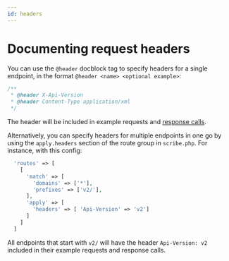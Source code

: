 ```yaml
---
id: headers
---
```



# Documenting request headers

You can use the `@header` docblock tag to specify headers for a single endpoint, in the format `@header <name> <optional example>`:

```php
/**
 * @header X-Api-Version
 * @header Content-Type application/xml
 */
```

The header will be included in example requests and [response calls](todo).

Alternatively, you can specify headers for multiple endpoints in one go by using the `apply.headers` section of the route group in `scribe.php`. For instance, with this config:

```php title=config/scribe.php
  'routes' => [
    [
      'match' => [
        'domains' => ['*'],
        'prefixes' => ['v2/'],
      ],
      'apply' => [
        'headers' => [ 'Api-Version' => 'v2']
      ]
    ]
  ]
```

All endpoints that start with `v2/` will have the header `Api-Version: v2` included in their example requests and response calls.
